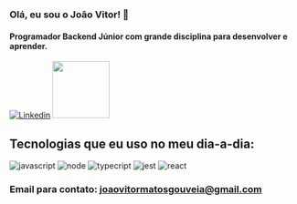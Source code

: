 ### Olá, eu sou o João Vitor! 👋

#### Programador Backend Júnior com grande disciplina para desenvolver e aprender.

[![Linkedin](https://img.shields.io/badge/LinkedIn-0077B5?style=for-the-badge&logo=linkedin&logoColor=white)](https://www.linkedin.com/in/jo%C3%A3o-vitor-matos-gouveia-14b71437/)
<a href="https://docs.google.com/document/d/1tQtWbZDr6f-rfCiAqEb4TAF8X9HXWyeYwkPp74qjDoQ/edit?usp=sharing">
<img src="https://www.baixesoft.com/wp-content/uploads/2017/06/CURRICULUM-ICON.png" style="width: 100px"/>
</a>



## Tecnologias que eu uso no meu dia-a-dia:

<div style="display: inline-block">
    <img alt="javascript" src="https://img.shields.io/badge/JavaScript-F7DF1E?style=for-the-badge&logo=javascript&logoColor=black" />
    <img alt="node" src="https://img.shields.io/badge/Node.js-43853D?style=for-the-badge&logo=node.js&logoColor=white" />
    <img alt="typecript" src="https://img.shields.io/badge/TypeScript-007ACC?style=for-the-badge&logo=typescript&logoColor=white" />
    <img alt="jest" src="https://img.shields.io/badge/Jest-323330?style=for-the-badge&logo=Jest&logoColor=white" />
    <img alt="react" src="https://img.shields.io/badge/React-20232A?style=for-the-badge&logo=react&logoColor=61DAFB" />
</div>
 
### Email para contato: joaovitormatosgouveia@gmail.com
